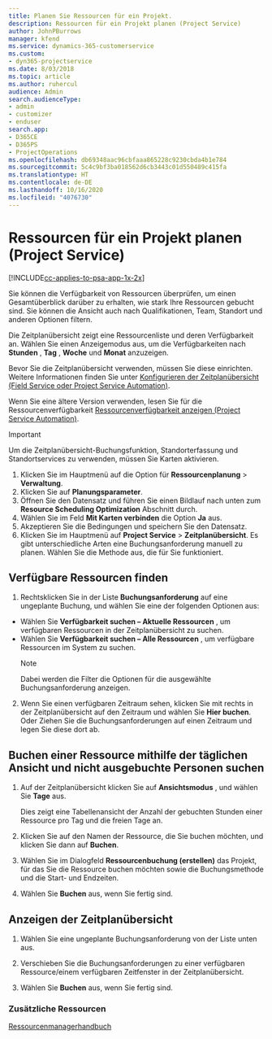 ```yaml
---
title: Planen Sie Ressourcen für ein Projekt.
description: Ressourcen für ein Projekt planen (Project Service)
author: JohnPBurrows
manager: kfend
ms.service: dynamics-365-customerservice
ms.custom:
- dyn365-projectservice
ms.date: 8/03/2018
ms.topic: article
ms.author: ruhercul
audience: Admin
search.audienceType:
- admin
- customizer
- enduser
search.app:
- D365CE
- D365PS
- ProjectOperations
ms.openlocfilehash: db69348aac96cbfaaa865228c9230cbda4b1e784
ms.sourcegitcommit: 5c4c9bf3ba018562d6cb3443c01d550489c415fa
ms.translationtype: HT
ms.contentlocale: de-DE
ms.lasthandoff: 10/16/2020
ms.locfileid: "4076730"
---
```

# <a name="schedule-resources-for-a-project-project-service"></a>Ressourcen für ein Projekt planen (Project Service)

[!INCLUDE[cc-applies-to-psa-app-1x-2x](../includes/cc-applies-to-psa-app-1x-2x.md)]

Sie können die Verfügbarkeit von Ressourcen überprüfen, um einen Gesamtüberblick darüber zu erhalten, wie stark Ihre Ressourcen gebucht sind. Sie können die Ansicht auch nach Qualifikationen, Team, Standort und anderen Optionen filtern.  
  
Die Zeitplanübersicht zeigt eine Ressourcenliste und deren Verfügbarkeit an. Wählen Sie einen Anzeigemodus aus, um die Verfügbarkeiten nach **Stunden** , **Tag** , **Woche** und **Monat** anzuzeigen.  
  
Bevor Sie die Zeitplanübersicht verwenden, müssen Sie diese einrichten. Weitere Informationen finden Sie unter [Konfigurieren der Zeitplanübersicht (Field Service oder Project Service Automation)](https://docs.microsoft.com/dynamics365/field-service/configure-schedule-board).
  
Wenn Sie eine ältere Version verwenden, lesen Sie für die Ressourcenverfügbarkeit [Ressourcenverfügbarkeit anzeigen (Project Service Automation)](../psa/view-resource-availability.md).  

> [!IMPORTANT]
>  Um die Zeitplanübersicht-Buchungsfunktion, Standorterfassung und Standortservices zu verwenden, müssen Sie Karten aktivieren.  
> 
> 1. Klicken Sie im Hauptmenü auf die Option für **Ressourcenplanung** > **Verwaltung**.  
> 2. Klicken Sie auf **Planungsparameter**.  
> 3. Öffnen Sie den Datensatz und führen Sie einen Bildlauf nach unten zum **Resource Scheduling Optimization** Abschnitt durch.  
> 4. Wählen Sie im Feld **Mit Karten verbinden** die Option **Ja** aus.  
> 5. Akzeptieren Sie die Bedingungen und speichern Sie den Datensatz.  
> 6. Klicken Sie im Hauptmenü auf **Project Service** > **Zeitplanübersicht**. Es gibt unterschiedliche Arten eine Buchungsanforderung manuell zu planen. Wählen Sie die Methode aus, die für Sie funktioniert.
  
## <a name="find-available-resources"></a>Verfügbare Ressourcen finden

1.  Rechtsklicken Sie in der Liste **Buchungsanforderung** auf eine ungeplante Buchung, und wählen Sie eine der folgenden Optionen aus:  
  
- Wählen Sie **Verfügbarkeit suchen – Aktuelle Ressourcen** , um verfügbaren Ressourcen in der Zeitplanübersicht zu suchen.  
- Wählen Sie **Verfügbarkeit suchen – Alle Ressourcen** , um verfügbare Ressourcen im System zu suchen.  
   > [!NOTE]
   >  Dabei werden die Filter die Optionen für die ausgewählte Buchungsanforderung anzeigen.  
  
2. Wenn Sie einen verfügbaren Zeitraum sehen, klicken Sie mit rechts in der Zeitplanübersicht auf den Zeitraum und wählen Sie **Hier buchen**. Oder Ziehen Sie die Buchungsanforderungen auf einen Zeitraum und legen Sie diese dort ab.  
  

## <a name="book-a-resource-using-the-daily-view-and-find-whos-under-booked"></a>Buchen einer Ressource mithilfe der täglichen Ansicht und nicht ausgebuchte Personen suchen
  
1.  Auf der Zeitplanübersicht klicken Sie auf **Ansichtsmodus** , und wählen Sie **Tage** aus.  
  
    Dies zeigt eine Tabellenansicht der Anzahl der gebuchten Stunden einer Ressource pro Tag und die freien Tage an.  
  
2.  Klicken Sie auf den Namen der Ressource, die Sie buchen möchten, und klicken Sie dann auf **Buchen**.  
  
3.  Wählen Sie im Dialogfeld **Ressourcenbuchung (erstellen)** das Projekt, für das Sie die Ressource buchen möchten sowie die Buchungsmethode und die Start- und Endzeiten.  
  
4.  Wählen Sie **Buchen** aus, wenn Sie fertig sind.  
  
## <a name="view-to-the-schedule-board"></a>Anzeigen der Zeitplanübersicht
  
1.  Wählen Sie eine ungeplante Buchungsanforderung von der Liste unten aus.  
  
2.  Verschieben Sie die Buchungsanforderungen zu einer verfügbaren Ressource/einem verfügbaren Zeitfenster in der Zeitplanübersicht.  
  
3.  Wählen Sie **Buchen** aus, wenn Sie fertig sind.  
  
### <a name="additional-resources"></a>Zusätzliche Ressourcen  
 [Ressourcenmanagerhandbuch](../psa/resource-manager-guide.md)
